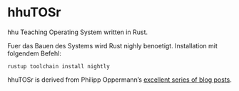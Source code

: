 # hhuTOSr
hhu Teaching Operating System written in Rust.

Fuer das Bauen des Systems wird Rust nighly benoetigt.
Installation mit folgendem Befehl:

`rustup toolchain install nightly`



hhuTOSr is derived from Philipp Oppermann’s [excellent series of blog posts](https://os.phil-opp.com/).
